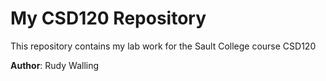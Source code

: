 # My CSD120 Repository 

This repository contains my lab work for the Sault College course CSD120 

**Author**: Rudy Walling

